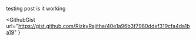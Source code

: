 testing post is it working

<GithubGist
url="https://gist.github.com/RizkyRajitha/40e1a96b3f7980ddef319cfa4da1ba19"
}
></GithubGist>